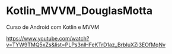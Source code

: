 # Kotlin_MVVM_DouglasMotta
Curso de Android com Kotlin e MVVM

https://www.youtube.com/watch?v=TYW9TMQ5xZs&list=PLPs3nlHFeKTrD1az_BrbIuXZi3EOfMqNv
